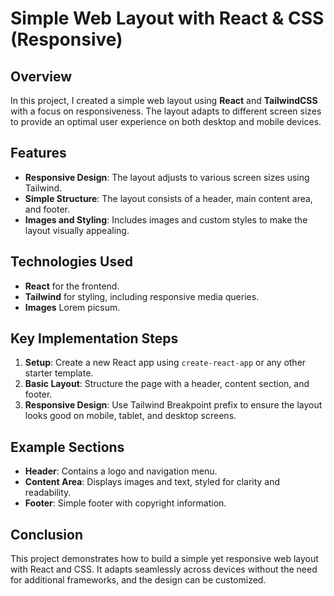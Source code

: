 # Simple Web Layout with React & CSS (Responsive)

## Overview

In this project, I created a simple web layout using **React** and **TailwindCSS** with a focus on responsiveness. The layout adapts to different screen sizes to provide an optimal user experience on both desktop and mobile devices.

## Features

- **Responsive Design**: The layout adjusts to various screen sizes using Tailwind.
- **Simple Structure**: The layout consists of a header, main content area, and footer.
- **Images and Styling**: Includes images and custom styles to make the layout visually appealing.

## Technologies Used

- **React** for the frontend.
- **Tailwind** for styling, including responsive media queries.
- **Images** Lorem picsum.

## Key Implementation Steps

1. **Setup**: Create a new React app using `create-react-app` or any other starter template.
2. **Basic Layout**: Structure the page with a header, content section, and footer.
3. **Responsive Design**: Use Tailwind
   Breakpoint prefix to ensure the layout looks good on mobile, tablet, and desktop screens.

## Example Sections

- **Header**: Contains a logo and navigation menu.
- **Content Area**: Displays images and text, styled for clarity and readability.
- **Footer**: Simple footer with copyright information.

## Conclusion

This project demonstrates how to build a simple yet responsive web layout with React and CSS. It adapts seamlessly across devices without the need for additional frameworks, and the design can be customized.
